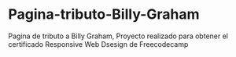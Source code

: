 # Pagina-tributo-Billy-Graham
Pagina de tributo a Billy Graham, Proyecto realizado para obtener el certificado Responsive Web Dsesign de Freecodecamp
